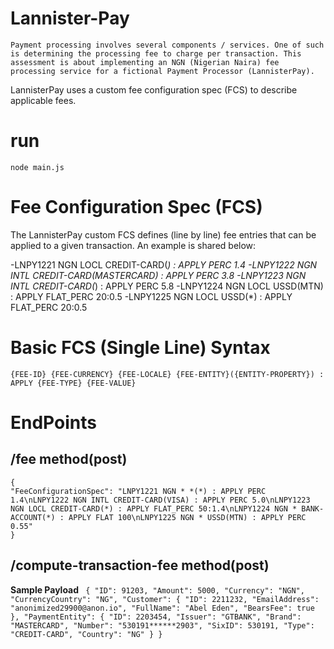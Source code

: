 # Lannister-Pay
`Payment processing involves several components / services. One of such is determining the processing fee to charge per transaction. This assessment is about implementing an NGN (Nigerian Naira) fee processing service for a fictional Payment Processor (LannisterPay).`

LannisterPay uses a custom fee configuration spec (FCS) to describe applicable fees.
# run
`node main.js`
 

# Fee Configuration Spec (FCS)
The LannisterPay custom FCS defines (line by line) fee entries that can be applied to a given transaction. An example is shared below:

 -LNPY1221 NGN LOCL CREDIT-CARD(*) : APPLY PERC 1.4
 -LNPY1222 NGN INTL CREDIT-CARD(MASTERCARD) : APPLY PERC 3.8
 -LNPY1223 NGN INTL CREDIT-CARD(*) : APPLY PERC 5.8
 -LNPY1224 NGN LOCL USSD(MTN) : APPLY FLAT_PERC 20:0.5
 -LNPY1225 NGN LOCL USSD(*) : APPLY FLAT_PERC 20:0.5 

 
# Basic FCS (Single Line) Syntax
`{FEE-ID} {FEE-CURRENCY} {FEE-LOCALE} {FEE-ENTITY}({ENTITY-PROPERTY}) : APPLY {FEE-TYPE} {FEE-VALUE}`

# EndPoints
  ## /fee method(post)
    {
    "FeeConfigurationSpec": "LNPY1221 NGN * *(*) : APPLY PERC 1.4\nLNPY1222 NGN INTL CREDIT-CARD(VISA) : APPLY PERC 5.0\nLNPY1223 NGN LOCL CREDIT-CARD(*) : APPLY FLAT_PERC 50:1.4\nLNPY1224 NGN * BANK-ACCOUNT(*) : APPLY FLAT 100\nLNPY1225 NGN * USSD(MTN) : APPLY PERC 0.55"
    }

  ## /compute-transaction-fee method(post)

  **Sample Payload**
 ` {
    "ID": 91203,
    "Amount": 5000,
    "Currency": "NGN",
    "CurrencyCountry": "NG",
    "Customer": {
        "ID": 2211232,
        "EmailAddress": "anonimized29900@anon.io",
        "FullName": "Abel Eden",
        "BearsFee": true
    },
    "PaymentEntity": {
        "ID": 2203454,
        "Issuer": "GTBANK",
        "Brand": "MASTERCARD",
        "Number": "530191******2903",
        "SixID": 530191,
        "Type": "CREDIT-CARD",
        "Country": "NG"
    }
}`
